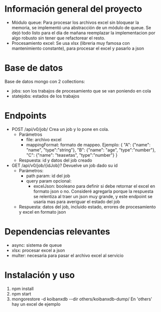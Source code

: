 # Información general del proyecto
- Módulo queue: Para procesar los archivos excel sin bloquear la memoria, se implementó una abstracción de un módulo de queue. Se dejó todo listo para el día de mañana reemplazar la implementacion por algo robusto sin tener que refactorear el resto.
- Procesamiento excel: Se usa xlsx (libreria muy famosa con mantenimiento constante), para procesar el excel y pasarlo a json

# Base de datos
Base de datos mongo con 2 collections: 
- jobs: son los trabajos de procesamiento que se van poniendo en cola
- statejobs: estados de los trabajos

# Endpoints
- POST /api/v0/job/
    Crea un job y lo pone en cola.
    - Parámetros
        - file: archivo excel
        - mappingFormat: formato de mappeo. Ejemplo: { "A": {"name": "name", "type":"string"}, "B": {"name": "age", "type":"number"}, "C": {"name": "teaswtas", "type":"number"} }
    - Respuesta: id y datos del job creado
- GET /api/v0/job/{idJob}?
    Devuelve un job dado su id
    - Parámetros: 
        - path param: id del job
        - query param opcional: 
            - excelJson: booleano para definir si debe retornar el excel en formato json o no. Consideré agregarla porque la respuesta se relentiza al traer un json muy grande, y este endpoint se usaría mas para averiguar el estado del job
    - Respuesta: datos del job, incluido estado, errores de procesamiento y excel en formato json

# Dependencias relevantes
- async: sistema de queue
- xlsx: procesar excel a json
- multer: necesaria para pasar el archivo excel al servicio

# Instalación y uso
1. npm install
2. npm start
3. mongorestore -d koibanxdb --dir others/koibanxdb-dump/
En 'others' hay un excel de ejemplo